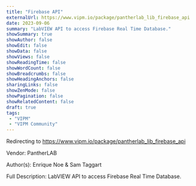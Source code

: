 ```yaml
---
title: "Firebase API"
externalUrl: https://www.vipm.io/package/pantherlab_lib_firebase_api
date: 2023-09-06
summary: "LabVIEW API to access Firebase Real Time Database."
showSummary: true
showAuthor: false
showEdit: false
showData: false
showViews: false
showReadingTime: false
showWordCount: false
showBreadcrumbs: false
showHeadingAnchors: false
sharingLinks: false
showZenMode: false
showPagination: false
showRelatedContent: false
draft: true
tags:
 - "VIPM"
 - "VIPM Community"
---
```


Redirecting to https://www.vipm.io/package/pantherlab_lib_firebase_api

Vendor: PantherLAB

Author(s): Enrique Noe & Sam Taggart
 
Full Description:
LabVIEW API to access Firebase Real Time Database.